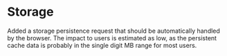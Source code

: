# Storage

Added a storage persistence request that should be automatically handled by the browser. The impact to users is estimated as low, as the persistent cache data is probably in the single digit MB range for most users.
